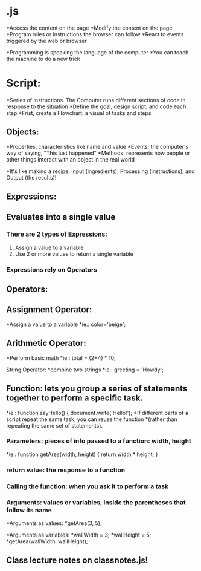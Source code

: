 # .js
*Access the content on the page
*Modify the content on the page
*Program rules or instructions the browser can follow
*React to events triggered by the web or browser

*Programming is speaking the language of the computer
*You can teach the machine to do a new trick

# Script:
*Series of Instructions. The Computer runs different sections of code in response to the situation
*Define the goal, design script, and code each step
*Frist, create a Flowchart: a visual of tasks and steps

## Objects:
*Properties: characteristics like name and value
*Events: the computer's way of saying, "This just happened"
*Methods: represents how people or other things interact with an object in the real world

*It's like making a recipe: Input (ingredients), Processing (instructions), and Output (the results)!

## Expressions:

## Evaluates into a single value

### There are 2 types of Expressions:
1. Assign a value to a variable
1. Use 2 or more values to return a single variable

### Expressions rely on Operators

## Operators:

## Assignment Operator:
*Assign a value to a variable
*ie.: color='beige';

## Arithmetic Operator:
*Perform basic math
*ie.: total = (2+4) * 10;

String Operator:
*combine two strings
*ie.: greeting = 'Howdy';

## Function: lets you group a series of statements together to perform a specific task.
  *ie.: function sayHello() {
          document.write('Hello!');
*If different parts of a script repeat the same task, you can reuse the function
  *(rather than repeating the same set of statements).

### Parameters: pieces of info passed to a function: width, height
*ie.: function getArea(width, height) {
        return width * height;
      }

### return value: the response to a function

### Calling the function: when you ask it to perform a task

### Arguments: values or variables, inside the parentheses that follow its name
*Arguments as values:
 *getArea(3, 5);
 
*Arguments as variables:
 *wallWidth = 3;
 *wallHeight = 5;
 *getArea(wallWidth, wallHeight);
 
 ## Class lecture notes on classnotes.js!
